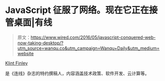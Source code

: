 # JavaScript 征服了网络。现在它正在接管桌面|有线

> 原文：<https://www.wired.com/2016/05/javascript-conquered-web-now-taking-desktop/?utm_source=wanqu.co&utm_campaign=Wanqu+Daily&utm_medium=website>

[Klint Finley](/author/klint-finley)

是《连线》杂志的特约撰稿人，内容涵盖技术政策、软件开发、云计算等。
